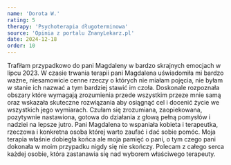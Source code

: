 ```yaml
---
name: 'Dorota W.'
rating: 5
therapy: 'Psychoterapia długoterminowa'
source: 'Opinia z portalu ZnanyLekarz.pl'
date: 2024-12-18
order: 10
---
```


Trafiłam przypadkowo do pani Magdaleny w bardzo skrajnych emocjach w lipcu 2023. W czasie trwania terapii pani Magdalena uświadomiła mi bardzo ważne, niesamowicie cenne rzeczy o których nie miałam pojęcia, nie byłam w stanie ich nazwać a tym bardziej stawić im czoła. Doskonale rozpoznała obszary które wymagają zrozumienia przede wszystkim przeze mnie samą oraz wskazała skuteczne rozwiązania aby osiągnąć cel i docenić życie we wszystkich jego wymiarach. Czułam się zrozumiana, zaopiekowana, pozytywnie nastawiona, gotowa do działania z głową pełną pomysłów i nadziei na lepsze jutro. Pani Magdalena to wspaniała kobieta i terapeutka, rzeczowa i konkretna osoba której warto zaufać i dać sobie pomóc. Moja terapia właśnie dobiegła końca ale moja pamięć o pani, o tym czego pani dokonała w moim przypadku nigdy się nie skończy. Polecam z całego serca każdej osobie, która zastanawia się nad wyborem właściwego terapeuty.
